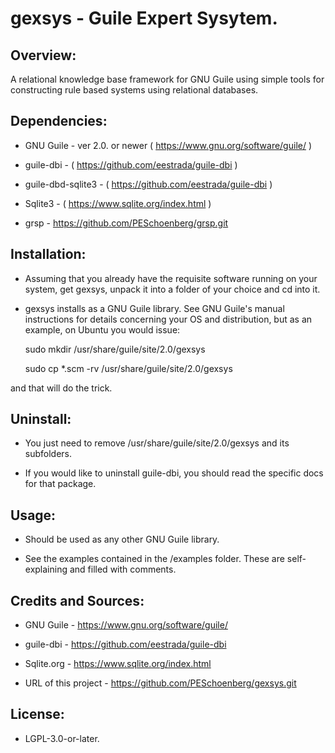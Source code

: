 # gexsys - Guile Expert Sysytem.


## Overview:

A relational knowledge base framework for GNU Guile using simple tools for
constructing rule based systems using relational databases.


## Dependencies:

* GNU Guile - ver 2.0. or newer ( https://www.gnu.org/software/guile/ )

* guile-dbi - ( https://github.com/eestrada/guile-dbi )

* guile-dbd-sqlite3 - ( https://github.com/eestrada/guile-dbi )

* Sqlite3 - ( https://www.sqlite.org/index.html )

* grsp - https://github.com/PESchoenberg/grsp.git


## Installation:

* Assuming that you already have the requisite software running on your system,
get gexsys, unpack it into a folder of your choice and cd into it.

* gexsys installs as a GNU Guile library. See GNU Guile's manual instructions
for details concerning your OS and distribution, but as an example, on Ubuntu
you would issue:

    sudo mkdir /usr/share/guile/site/2.0/gexsys

    sudo cp *.scm -rv /usr/share/guile/site/2.0/gexsys

and that will do the trick.


## Uninstall:

* You just need to remove /usr/share/guile/site/2.0/gexsys and its subfolders.

* If you would like to uninstall guile-dbi, you should read the specific
docs for that package.


## Usage:

* Should be used as any other GNU Guile library.

* See the examples contained in the /examples folder. These are self-explaining
and filled with comments.


## Credits and Sources:

* GNU Guile - https://www.gnu.org/software/guile/

* guile-dbi - https://github.com/eestrada/guile-dbi

* Sqlite.org - https://www.sqlite.org/index.html

* URL of this project - https://github.com/PESchoenberg/gexsys.git


## License:

* LGPL-3.0-or-later.


